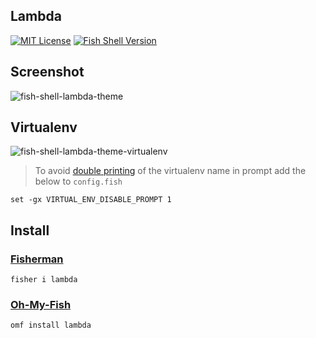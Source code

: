 ## Lambda

[![MIT License](https://img.shields.io/badge/license-MIT-007EC7.svg?style=flat-square)](/LICENSE)
[![Fish Shell Version](https://img.shields.io/badge/fish-v2.2.0-007EC7.svg?style=flat-square)](http://fishshell.com)

## Screenshot

![fish-shell-lambda-theme](https://raw.githubusercontent.com/ipatch/theme-lambda/master/lib/fish-shell-lambda-theme.png)

## Virtualenv

![fish-shell-lambda-theme-virtualenv](https://raw.githubusercontent.com/ipatch/theme-lambda/master/lib/virtualenv.png)

> To avoid [double printing](https://raw.githubusercontent.com/ipatch/theme-lambda/master/lib/virtualenv-double-prompt.png) of the virtualenv name in prompt add the below to `config.fish`

```fish
set -gx VIRTUAL_ENV_DISABLE_PROMPT 1
```

## Install

### [Fisherman](https://github.com/fisherman/fisherman)

```fish
fisher i lambda
```

### [Oh-My-Fish](https://github.com/oh-my-fish/oh-my-fish)

```fish
omf install lambda
```

